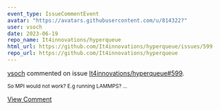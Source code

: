 ```yaml
---
event_type: IssueCommentEvent
avatar: "https://avatars.githubusercontent.com/u/814322?"
user: vsoch
date: 2023-06-19
repo_name: It4innovations/hyperqueue
html_url: https://github.com/It4innovations/hyperqueue/issues/599
repo_url: https://github.com/It4innovations/hyperqueue
---
```


<a href='https://github.com/vsoch' target='_blank'>vsoch</a> commented on issue <a href='https://github.com/It4innovations/hyperqueue/issues/599' target='_blank'>It4innovations/hyperqueue#599</a>.

<small>So MPI would not work? E.g running LAMMPS? ...</small>

<a href='https://github.com/It4innovations/hyperqueue/issues/599' target='_blank'>View Comment</a>